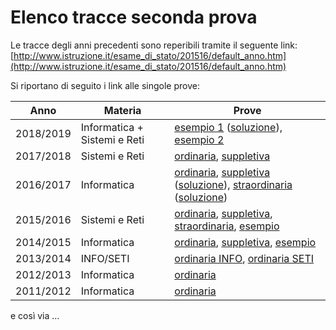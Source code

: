 # Elenco tracce seconda prova
Le tracce degli anni precedenti sono reperibili tramite il seguente link:  
[http://www.istruzione.it/esame_di_stato/201516/default_anno.htm](http://www.istruzione.it/esame_di_stato/201516/default_anno.htm)

Si riportano di seguito i link alle singole prove:

| Anno | Materia | Prove |
| :-: | --- | --- |
| 2018/2019 | Informatica + Sistemi e Reti | [esempio 1](http://www.istruzione.it/esame_di_stato/esempi/201819/Istituti%20tecnici/Pdf/ITIA-Esempio1.pdf) ([soluzione](2019_sim_1/solution.md)), [esempio 2](http://esempi.esamidistato.istruzione.it/201819/Istituti%20tecnici/Pdf_er64/ITIA-Esempio2.pdf) |
| 2017/2018 | Sistemi e Reti | [ordinaria](http://www.istruzione.it/esame_di_stato/201718/Istituti%20tecnici/Ordinaria/ITIA_ORD18.pdf), [suppletiva](http://www.istruzione.it/esame_di_stato/201718/Istituti%20tecnici/Suppletiva/ITIA_SUP18.pdf) |
| 2016/2017 | Informatica | [ordinaria](http://www.istruzione.it/esame_di_stato/201617/Istituti%20tecnici/Ordinaria/I044_ORD17.pdf), [suppletiva](http://www.istruzione.it/esame_di_stato/201617/Istituti%20tecnici/Suppletiva/I044_SUP17.pdf) ([soluzione](2017_sup/solution.md)), [straordinaria](http://www.istruzione.it/esame_di_stato/201617/Istituti%20tecnici/Straordinaria/I044_STR17.pdf)  ([soluzione](2017_str/solution.md))|
| 2015/2016 | Sistemi e Reti | [ordinaria](http://www.istruzione.it/esame_di_stato/201516/Istituti%20tecnici/Ordinaria/M047_ORD16.pdf), [suppletiva](http://www.istruzione.it/esame_di_stato/201516/Istituti%20tecnici/Suppletiva/M047_SUP16.pdf), [straordinaria](http://www.istruzione.it/esame_di_stato/201516/Istituti%20tecnici/Straordinaria/M047_STR16.pdf), [esempio](http://www.istruzione.it/esame_di_stato/201516/Istituti%20tecnici/Esempio%20di%20prova/M047_SIM16.zip) |
| 2014/2015 | Informatica | [ordinaria](http://www.istruzione.it/esame_di_stato/201415/Istituti%20tecnici/Ordinaria/M963_ORD.pdf), [suppletiva](http://www.istruzione.it/esame_di_stato/201415/Istituti%20tecnici/Suppletiva/M963_SUP.pdf), [esempio](http://www.istruzione.it/esame_di_stato/201415/Istituti%20tecnici/Esempio%20di%20prova/M963_SIM.pdf) |
| 2013/2014 | INFO/SETI | [ordinaria INFO](http://www.istruzione.it/esame_di_stato/Secondo_Ciclo/tracce_prove_scritte/2014/allegati/M070.pdf), [ordinaria SETI](http://www.istruzione.it/esame_di_stato/Secondo_Ciclo/tracce_prove_scritte/2014/allegati/YABC.pdf) |
| 2012/2013 | Informatica | [ordinaria](http://www.istruzione.it/esame_di_stato/Secondo_Ciclo/tracce_prove_scritte/2013/allegati/M070.pdf) |
| 2011/2012 | Informatica | [ordinaria](http://www.istruzione.it/esame_di_stato/Secondo_Ciclo/tracce_prove_scritte/2012/M070.pdf) |

e così via ...

